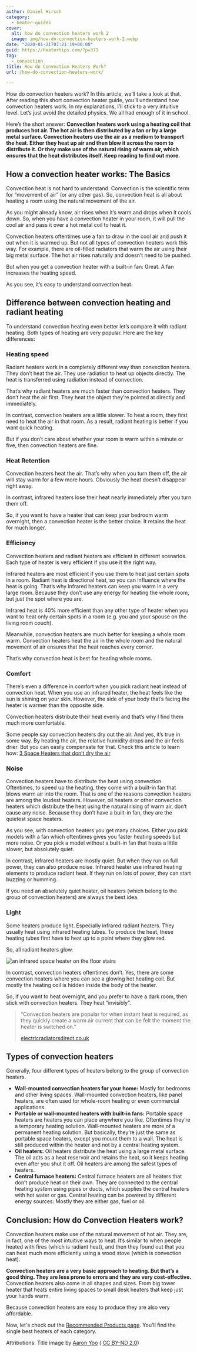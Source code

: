 ```yaml
---
author: Daniel Hirsch
category:
  - heater-guides
cover:
  alt: how do convection heaters work 2
  image: img/how-do-convection-heaters-work-2.webp
date: "2020-01-21T07:21:19+00:00"
guid: https://heatertips.com/?p=371
tag:
  - convection
title: How do Convection Heaters Work?
url: /how-do-convection-heaters-work/

---
```

How do convection heaters work? In this article, we’ll take a look at that. After reading this short convection heater guide, you’ll understand how convection heaters work. In my explanations, I’ll stick to a very intuitive level. Let’s just avoid the detailed physics. We all had enough of it in school.

Here’s the short answer: **Convection heaters work using a heating coil that produces hot air. The hot air is then distributed by a fan or by a large metal surface. Convection heaters use the air as a medium to transport the heat. Either they heat up air and then blow it across the room to distribute it. Or they make use of the natural rising of warm air, which ensures that the heat distributes itself. Keep reading to find out more.**

## How a convection heater works: The Basics

Convection heat is not hard to understand. Convection is the scientific term for “movement of air” (or any other gas). So, convection heat is all about heating a room using the natural movement of the air.

As you might already know, air rises when it’s warm and drops when it cools down. So, when you have a convection heater in your room, it will pull the cool air and pass it over a hot metal coil to heat it.

Convection heaters oftentimes use a fan to draw in the cool air and push it out when it is warmed up. But not all types of convection heaters work this way. For example, there are oil-filled radiators that warm the air using their big metal surface. The hot air rises naturally and doesn’t need to be pushed.

But when you get a convection heater with a built-in fan: Great. A fan increases the heating speed.

As you see, it’s easy to understand convection heat.

## Difference between convection heating and radiant heating

To understand convection heating even better let’s compare it with radiant heating. Both types of heating are very popular. Here are the key differences:

### Heating speed

Radiant heaters work in a completely different way than convection heaters. They don’t heat the air. They use radiation to heat up objects directly. The heat is transferred using radiation instead of convection.

That’s why radiant heaters are much faster than convection heaters. They don’t heat the air first. They heat the object they’re pointed at directly and immediately.

In contrast, convection heaters are a little slower. To heat a room, they first need to heat the air in that room. As a result, radiant heating is better if you want quick heating.

But if you don’t care about whether your room is warm within a minute or five, then convection heaters are fine.

### Heat Retention

Convection heaters heat the air. That’s why when you turn them off, the air will stay warm for a few more hours. Obviously the heat doesn’t disappear right away.

In contrast, infrared heaters lose their heat nearly immediately after you turn them off.

So, if you want to have a heater that can keep your bedroom warm overnight, then a convection heater is the better choice. It retains the heat for much longer.

### Efficiency

Convection heaters and radiant heaters are efficient in different scenarios. Each type of heater is very efficient if you use it the right way.

Infrared heaters are most efficient if you use them to heat just certain spots in a room. Radiant heat is directional heat, so you can influence where the heat is going. That’s why infrared heaters can keep you warm in a very large room. Because they don’t use any energy for heating the whole room, but just the spot where you are.

Infrared heat is 40% more efficient than any other type of heater when you want to heat only certain spots in a room (e.g. you and your spouse on the living room couch).

Meanwhile, convection heaters are much better for keeping a whole room warm. Convection heaters heat the air in the whole room and the natural movement of air ensures that the heat reaches every corner.

That’s why convection heat is best for heating whole rooms.

### Comfort

There’s even a difference in comfort when you pick radiant heat instead of convection heat. When you use an infrared heater, the heat feels like the sun is shining on your skin. However, the side of your body that’s facing the heater is warmer than the opposite side.

Convection heaters distribute their heat evenly and that’s why I find them much more comfortable.

Some people say convection heaters dry out the air. And yes, it’s true in some way. By heating the air, the relative humidity drops and the air feels drier. But you can easily compensate for that. Check this article to learn how: [3 Space Heaters that don’t dry the air](/space-heaters-that-dont-dry-the-air/)

### Noise

Convection heaters have to distribute the heat using convection. Oftentimes, to speed up the heating, they come with a built-in fan that blows warm air into the room. That is one of the reasons convection heaters are among the loudest heaters. However, oil heaters or other convection heaters which distribute the heat using the natural rising of warm air, don’t cause any noise. Because they don’t have a built-in fan, they are the quietest space heaters.

As you see, with convection heaters you get many choices. Either you pick models with a fan which oftentimes gives you faster heating speeds but more noise. Or you pick a model without a built-in fan that heats a little slower, but absolutely quiet.

In contrast, infrared heaters are mostly quiet. But when they run on full power, they can also produce noise. Infrared heater use infrared heating elements to produce radiant heat. If they run on lots of power, they can start buzzing or humming.

If you need an absolutely quiet heater, oil heaters (which belong to the group of convection heaters) are always the best idea.

### Light

Some heaters produce light. Especially infrared radiant heaters. They usually heat using infrared heating tubes. To produce the heat, these heating tubes first have to heat up to a point where they glow red.

So, all radiant heaters glow.

![an infrared space heater on the floor stairs](/img/space-heater-on-stairs.webp)

In contrast, convection heaters oftentimes don’t. Yes, there are some convection heaters where you can see a glowing hot heating coil. But mostly the heating coil is hidden inside the body of the heater.

So, if you want to heat overnight, and you prefer to have a dark room, then stick with convection heaters. They heat “invisibly”.  

> “Convection heaters are popular for when instant heat is required, as they quickly create a warm air current that can be felt the moment the heater is switched on.”
>
> [electricradiatorsdirect.co.uk](https://www.electricradiatorsdirect.co.uk/news/panel-heaters-and-where-to-use-them/)

## Types of convection heaters

Generally, four different types of heaters belong to the group of convection heaters.

- **Wall-mounted convection heaters for your home:** Mostly for bedrooms and other living spaces. Wall-mounted convection heaters, like panel heaters, are often used for whole-room heating or even commercial applications.
- **Portable or wall-mounted heaters with built-in fans:** Portable space heaters are heaters you can place anywhere you like. Oftentimes they’re a temporary heating solution. Wall-mounted heaters are more of a permanent heating solution. But basically, they’re just the same as portable space heaters, except you mount them to a wall. The heat is still produced within the heater and not by a central heating system.
- **Oil heaters:** Oil heaters distribute the heat using a large metal surface. The oil acts as a heat reservoir and retains the heat, so it keeps heating even after you shut it off. Oil heaters are among the safest types of heaters.
- **Central furnace heaters:** Central furnace heaters are all heaters that don’t produce heat on their own. They are connected to the central heating system using pipes or ducts, which supplies the central heaters with hot water or gas. Central heating can be powered by different energy sources: Mostly they are either gas, fuel or oil.

## Conclusion: How do Convection Heaters work?

Convection heaters make use of the natural movement of hot air. They are, in fact, one of the most intuitive ways to heat. It’s similar to when people heated with fires (which is radiant heat), and then they found out that you can heat much more efficiently using a wood stove (which is convection heat).

**Convection heaters are a very basic approach to heating. But that’s a good thing. They are less prone to errors and they are very cost-effective.** Convection heaters also come in all shapes and sizes. From big tower heater that heats entire living spaces to small desk heaters that keep just your hands warm.

Because convection heaters are easy to produce they are also very affordable.

Now, let's check out the [Recommended Products page](/recommended-products/). You'll find the single best heaters of each category.

Attributions: Title image by [Aaron Yoo](https://flickr.com/photos/thebetterday4u/49005981977/) ( [CC BY-ND 2.0](https://creativecommons.org/licenses/by-nd/2.0/))
